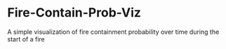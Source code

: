 # Fire-Contain-Prob-Viz
A simple visualization of fire containment probability over time during the start of a fire
